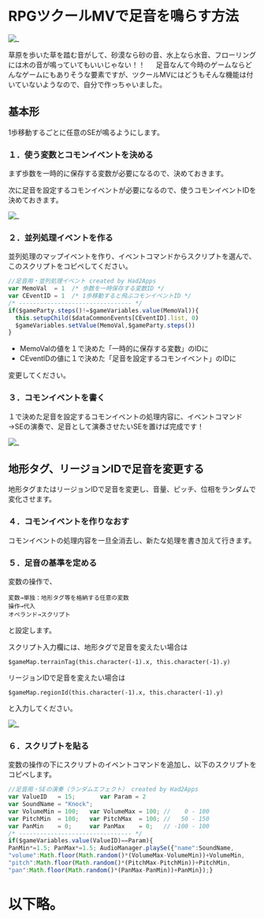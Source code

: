 # RPGツクールMVで足音を鳴らす方法
![_](http://had2apps.com/wordpress/wp-content/uploads/2015/12/fs_samne.png)

草原を歩いた草を踏む音がして、砂漠なら砂の音、水上なら水音、フローリングには木の音が鳴っていてもいいじゃない！！
　
足音なんて今時のゲームならどんなゲームにもありそうな要素ですが、ツクールMVにはどうもそんな機能は付いていないようなので、自分で作っちゃいました。

## 基本形
1歩移動するごとに任意のSEが鳴るようにします。

### １．使う変数とコモンイベントを決める
まず歩数を一時的に保存する変数が必要になるので、決めておきます。

次に足音を設定するコモンイベントが必要になるので、使うコモンイベントIDを決めておきます。

![_](http://had2apps.com/wordpress/wp-content/uploads/2015/12/fs_1.png)

### ２．並列処理イベントを作る
並列処理のマップイベントを作り、イベントコマンドからスクリプトを選んで、このスクリプトをコピペしてください。

```js
//足音用・並列処理イベント created by Had2Apps
var MemoVal  = 1  /* 歩数を一時保存する変数ID */
var CEventID = 1  /* 1歩移動すると飛ぶコモンイベントID */
/* -------------------------------- */
if($gameParty.steps()!=$gameVariables.value(MemoVal)){
  this.setupChild($dataCommonEvents[CEventID].list, 0)
  $gameVariables.setValue(MemoVal,$gameParty.steps())
}
```

- MemoValの値を１で決めた「一時的に保存する変数」のIDに
- CEventIDの値に１で決めた「足音を設定するコモンイベント」のIDに

変更してください。

### ３．コモンイベントを書く
１で決めた足音を設定するコモンイベントの処理内容に、イベントコマンド→SEの演奏で、足音として演奏させたいSEを置けば完成です！

![_](http://had2apps.com/wordpress/wp-content/uploads/2015/12/fs_3.png)

## 地形タグ、リージョンIDで足音を変更する
地形タグまたはリージョンIDで足音を変更し、音量、ピッチ、位相をランダムで変化させます。

### ４．コモンイベントを作りなおす
コモンイベントの処理内容を一旦全消去し、新たな処理を書き加えて行きます。

### ５．足音の基準を定める
変数の操作で、
```
変数→単独：地形タグ等を格納する任意の変数
操作→代入
オペランド→スクリプト
```
と設定します。

スクリプト入力欄には、地形タグで足音を変えたい場合は
```
$gameMap.terrainTag(this.character(-1).x, this.character(-1).y)
```
リージョンIDで足音を変えたい場合は
```
$gameMap.regionId(this.character(-1).x, this.character(-1).y)
```
と入力してください。

![_](http://had2apps.com/wordpress/wp-content/uploads/2015/12/fs_5.png)

### ６．スクリプトを貼る
変数の操作の下にスクリプトのイベントコマンドを追加し、以下のスクリプトをコピペします。

```js
//足音用・SEの演奏（ランダムエフェクト） created by Had2Apps
var ValueID   = 15;       var Param = 2
var SoundName = "Knock";
var VolumeMin = 100;   var VolumeMax = 100; //    0 - 100
var PitchMin  = 100;   var PitchMax  = 100; //   50 - 150
var PanMin    = 0;     var PanMax    = 0;   // -100 - 100
/* -------------------------------- */
if($gameVariables.value(ValueID)==Param){
PanMin*=1.5; PanMax*=1.5; AudioManager.playSe({"name":SoundName,
"volume":Math.floor(Math.random()*(VolumeMax-VolumeMin))+VolumeMin,
"pitch":Math.floor(Math.random()*(PitchMax-PitchMin))+PitchMin,
"pan":Math.floor(Math.random()*(PanMax-PanMin))+PanMin});}
```

# 以下略。